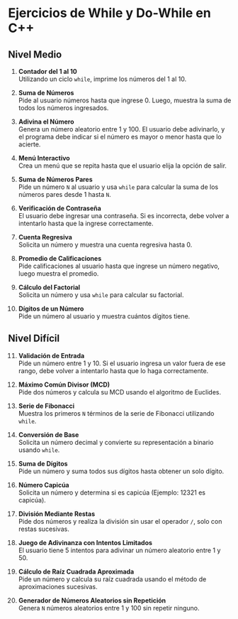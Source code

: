 # Ejercicios de While y Do-While en C++

## Nivel Medio

1. **Contador del 1 al 10**  
   Utilizando un ciclo `while`, imprime los números del 1 al 10.

2. **Suma de Números**  
   Pide al usuario números hasta que ingrese 0. Luego, muestra la suma de todos los números ingresados.

3. **Adivina el Número**  
   Genera un número aleatorio entre 1 y 100. El usuario debe adivinarlo, y el programa debe indicar si el número es mayor o menor hasta que lo acierte.

4. **Menú Interactivo**  
   Crea un menú que se repita hasta que el usuario elija la opción de salir.

5. **Suma de Números Pares**  
   Pide un número `N` al usuario y usa `while` para calcular la suma de los números pares desde 1 hasta `N`.

6. **Verificación de Contraseña**  
   El usuario debe ingresar una contraseña. Si es incorrecta, debe volver a intentarlo hasta que la ingrese correctamente.

7. **Cuenta Regresiva**  
   Solicita un número y muestra una cuenta regresiva hasta 0.

8. **Promedio de Calificaciones**  
   Pide calificaciones al usuario hasta que ingrese un número negativo, luego muestra el promedio.

9. **Cálculo del Factorial**  
   Solicita un número y usa `while` para calcular su factorial.

10. **Dígitos de un Número**  
    Pide un número al usuario y muestra cuántos dígitos tiene.

## Nivel Difícil

11. **Validación de Entrada**  
    Pide un número entre 1 y 10. Si el usuario ingresa un valor fuera de ese rango, debe volver a intentarlo hasta que lo haga correctamente.

12. **Máximo Común Divisor (MCD)**  
    Pide dos números y calcula su MCD usando el algoritmo de Euclides.

13. **Serie de Fibonacci**  
    Muestra los primeros `N` términos de la serie de Fibonacci utilizando `while`.

14. **Conversión de Base**  
    Solicita un número decimal y convierte su representación a binario usando `while`.

15. **Suma de Dígitos**  
    Pide un número y suma todos sus dígitos hasta obtener un solo dígito.

16. **Número Capicúa**  
    Solicita un número y determina si es capicúa (Ejemplo: 12321 es capicúa).

17. **División Mediante Restas**  
    Pide dos números y realiza la división sin usar el operador `/`, solo con restas sucesivas.

18. **Juego de Adivinanza con Intentos Limitados**  
    El usuario tiene 5 intentos para adivinar un número aleatorio entre 1 y 50.

19. **Cálculo de Raíz Cuadrada Aproximada**  
    Pide un número y calcula su raíz cuadrada usando el método de aproximaciones sucesivas.

20. **Generador de Números Aleatorios sin Repetición**  
    Genera `N` números aleatorios entre 1 y 100 sin repetir ninguno.

